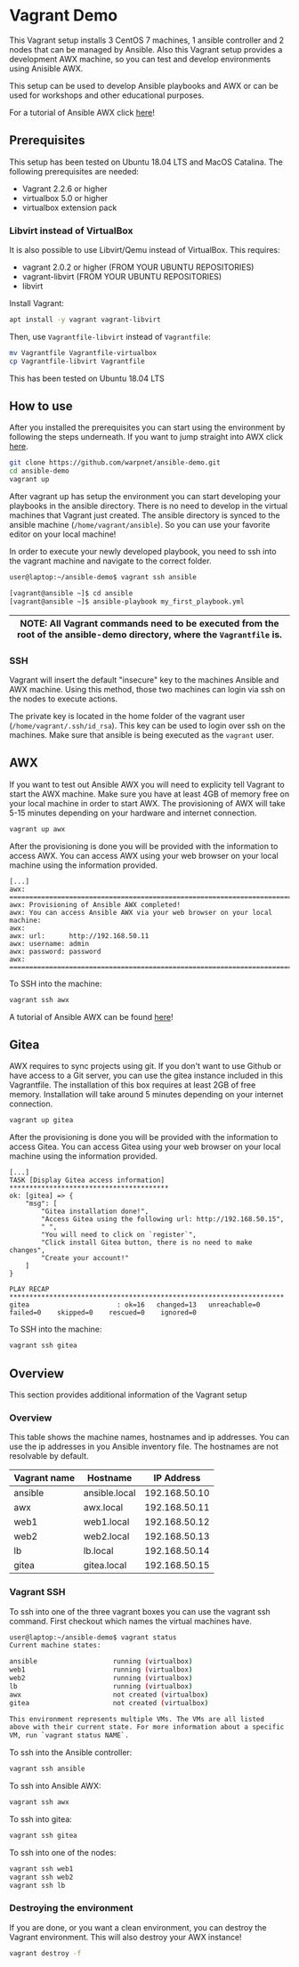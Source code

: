 # Vagrant Demo
This Vagrant setup installs 3 CentOS 7 machines, 1 ansible controller and 2 nodes that can be managed by Ansible. Also this Vagrant setup provides a development AWX machine, so you can test and develop environments using Anisible AWX. 

This setup can be used to develop Ansible playbooks and AWX or can be used for workshops and other educational purposes. 

For a tutorial of Ansible AWX click [here](README-AWX.md)!

## Prerequisites
This setup has been tested on Ubuntu 18.04 LTS and MacOS Catalina. The following prerequisites are needed:
- Vagrant 2.2.6 or higher
- virtualbox 5.0 or higher
- virtualbox extension pack

### Libvirt instead of VirtualBox

It is also possible to use Libvirt/Qemu instead of VirtualBox. This requires:
- vagrant 2.0.2 or higher (FROM YOUR UBUNTU REPOSITORIES)
- vagrant-libvirt (FROM YOUR UBUNTU REPOSITORIES)
- libvirt

Install Vagrant:

```bash
apt install -y vagrant vagrant-libvirt
```

Then, use `Vagrantfile-libvirt` instead of `Vagrantfile`:

```bash
mv Vagrantfile Vagrantfile-virtualbox
cp Vagrantfile-libvirt Vagrantfile
```

This has been tested on Ubuntu 18.04 LTS

## How to use
After you installed the prerequisites you can start using the environment by following the steps underneath. If you want to jump straight into AWX click [here](#AWX).

```bash
git clone https://github.com/warpnet/ansible-demo.git
cd ansible-demo
vagrant up
```

After vagrant up has setup the environment you can start developing your playbooks in the ansible directory. There is no need to develop in the virtual machines that Vagrant just created. The ansible directory is synced to the ansible machine (`/home/vagrant/ansible`). So you can use your favorite editor on your local machine!

In order to execute your newly developed playbook, you need to ssh into the vagrant machine and navigate to the correct folder.

```bash
user@laptop:~/ansible-demo$ vagrant ssh ansible

[vagrant@ansible ~]$ cd ansible
[vagrant@ansible ~]$ ansible-playbook my_first_playbook.yml
```

| NOTE: All Vagrant commands need to be executed from the root of the ansible-demo directory, where the `Vagrantfile` is. |
| --- |

### SSH
Vagrant will insert the default "insecure" key to the machines Ansible and AWX machine. Using this method, those two machines can login via ssh on the nodes to execute actions.

The private key is located in the home folder of the vagrant user (`/home/vagrant/.ssh/id_rsa`). This key can be used to login over ssh on the machines. Make sure that ansible is being executed as the `vagrant` user.

## AWX
If you want to test out Ansible AWX you will need to explicity tell Vagrant to start the AWX machine. Make sure you have at least 4GB of memory free on your local machine in order to start AWX. The provisioning of AWX will take 5-15 minutes depending on your hardware and internet connection.

```bash
vagrant up awx
```

After the provisioning is done you will be provided with the information to access AWX. You can access AWX using your web browser on your local machine using the information provided.

```
[...]
awx: =======================================================================
awx: Provisioning of Ansible AWX completed!
awx: You can access Ansible AWX via your web browser on your local machine:
awx: 
awx: url:      http://192.168.50.11
awx: username: admin
awx: password: password
awx: =======================================================================
```

To SSH into the machine:

```bash
vagrant ssh awx
```

A tutorial of Ansible AWX can be found [here](README-AWX.md)!

## Gitea
AWX requires to sync projects using git. If you don't want to use Github or have access to a Git server, you can use the gitea instance included in this Vagrantfile. The installation of this box requires at least 2GB of free memory. Installation will take around 5 minutes depending on your internet connection.

```bash
vagrant up gitea
```

After the provisioning is done you will be provided with the information to access Gitea. You can access Gitea using your web browser on your local machine using the information provided.

```
[...]
TASK [Display Gitea access information] ****************************************
ok: [gitea] => {
    "msg": [
        "Gitea installation done!",
        "Access Gitea using the following url: http://192.168.50.15",
        " ",
        "You will need to click on `register`",
        "Click install Gitea button, there is no need to make changes",
        "Create your account!"
    ]
}

PLAY RECAP *********************************************************************
gitea                      : ok=16   changed=13   unreachable=0    failed=0    skipped=0    rescued=0    ignored=0
```

To SSH into the machine:

```bash
vagrant ssh gitea
```

## Overview
This section provides additional information of the Vagrant setup

### Overview
This table shows the machine names, hostnames and ip addresses. You can use the ip addresses in you Ansible inventory file. The hostnames are not resolvable by default.

Vagrant name | Hostname | IP Address
--- | --- | ---
ansible | ansible.local | 192.168.50.10
awx | awx.local | 192.168.50.11
web1 | web1.local | 192.168.50.12
web2 | web2.local | 192.168.50.13
lb | lb.local | 192.168.50.14
gitea | gitea.local | 192.168.50.15

### Vagrant SSH
To ssh into one of the three vagrant boxes you can use the vagrant ssh command. First checkout which names the virtual machines have.

```bash
user@laptop:~/ansible-demo$ vagrant status
Current machine states:

ansible                   running (virtualbox)
web1                      running (virtualbox)
web2                      running (virtualbox)
lb                        running (virtualbox)
awx                       not created (virtualbox)
gitea                     not created (virtualbox)

This environment represents multiple VMs. The VMs are all listed
above with their current state. For more information about a specific
VM, run `vagrant status NAME`.
```

To ssh into the Ansible controller:

```bash
vagrant ssh ansible
```

To ssh into Ansible AWX:

```bash
vagrant ssh awx
```

To ssh into gitea:

```bash
vagrant ssh gitea
```

To ssh into one of the nodes:

```bash
vagrant ssh web1
vagrant ssh web2
vagrant ssh lb
```

### Destroying the environment
If you are done, or you want a clean environment, you can destroy the Vagrant environment. This will also destroy your AWX instance!

```bash
vagrant destroy -f
```
